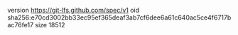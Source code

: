 version https://git-lfs.github.com/spec/v1
oid sha256:e70cd3002bb33ec95ef365deaf3ab7cf6dee6a61c640ac5ce4f6717bac76fe17
size 18512
